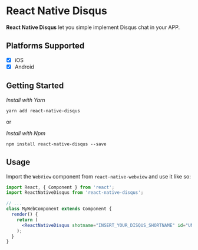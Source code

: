 # React Native Disqus


**React Native Disqus** let you simple implement Disqus chat in your APP.


## Platforms Supported

- [x] iOS
- [x] Android

## Getting Started

*Install with Yarn*

`yarn add react-native-disqus` 

or

*Install with Npm*

`npm install react-native-disqus --save` 



## Usage

Import the `WebView` component from `react-native-webview` and use it like so:

```jsx
import React, { Component } from 'react';
import ReactNativeDisqus from 'react-native-disqus';

// ...
class MyWebComponent extends Component {
  render() {
    return (
      <ReactNativeDisqus shotname="INSERT_YOUR_DISQUS_SHORTNAME" id="UNIQUE_TOPIC_ID" />
    );
  }
}
```





